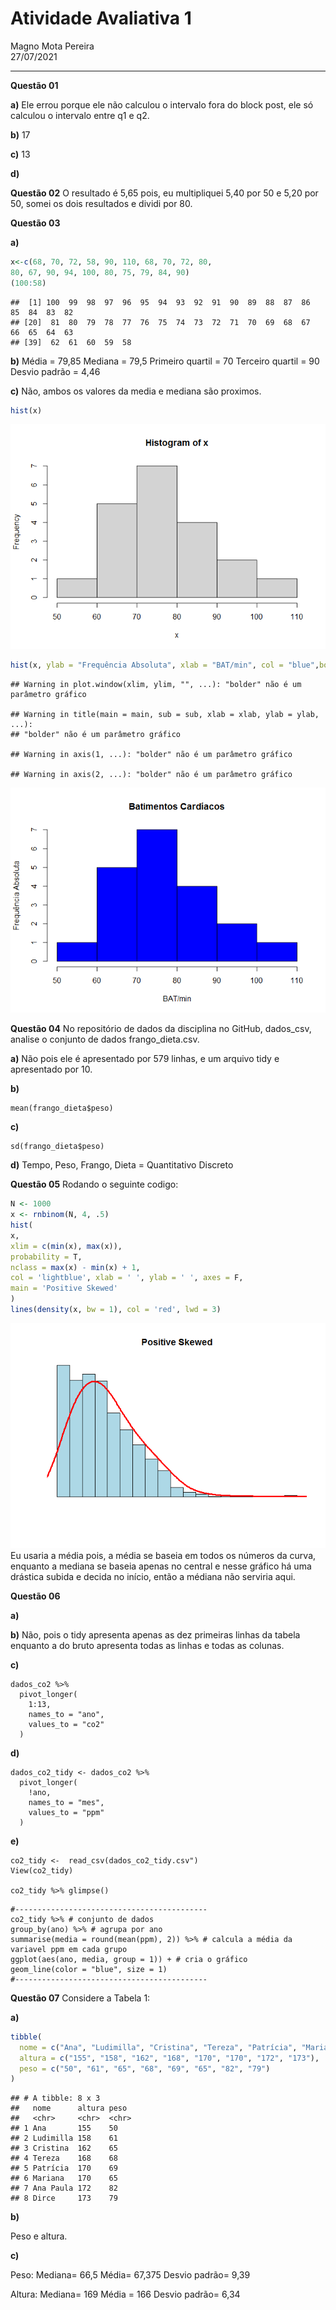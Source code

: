 Atividade Avaliativa 1
================
Magno Mota Pereira </br>
27/07/2021

------------------------------------------------------------------------

**Questão 01**

**a)** Ele errou porque ele não calculou o intervalo fora do block post,
ele só calculou o intervalo entre q1 e q2.

**b)** 17

**c)** 13

**d)**

**Questão 02** O resultado é 5,65 pois, eu multipliquei 5,40 por 50 e
5,20 por 50, somei os dois resultados e dividi por 80.

**Questão 03**

**a)**

``` r
x<-c(68, 70, 72, 58, 90, 110, 68, 70, 72, 80,
80, 67, 90, 94, 100, 80, 75, 79, 84, 90)
(100:58)
```

    ##  [1] 100  99  98  97  96  95  94  93  92  91  90  89  88  87  86  85  84  83  82
    ## [20]  81  80  79  78  77  76  75  74  73  72  71  70  69  68  67  66  65  64  63
    ## [39]  62  61  60  59  58

**b)** Média = 79,85 Mediana = 79,5 Primeiro quartil = 70 Terceiro
quartil = 90 Desvio padrão = 4,46

**c)** Não, ambos os valores da media e mediana são proximos.

``` r
hist(x)
```

![](unnamed-chunk-2-1.png)<!-- -->

``` r
hist(x, ylab = "Frequência Absoluta", xlab = "BAT/min", col = "blue",bolder = FALSE, main = "Batimentos Cardíacos")
```

    ## Warning in plot.window(xlim, ylim, "", ...): "bolder" não é um parâmetro gráfico

    ## Warning in title(main = main, sub = sub, xlab = xlab, ylab = ylab, ...):
    ## "bolder" não é um parâmetro gráfico

    ## Warning in axis(1, ...): "bolder" não é um parâmetro gráfico

    ## Warning in axis(2, ...): "bolder" não é um parâmetro gráfico

![](unnamed-chunk-2-2.png)<!-- -->

**Questão 04** No repositório de dados da disciplina no GitHub,
dados\_csv, analise o conjunto de dados frango\_dieta.csv.

**a)** Não pois ele é apresentado por 579 linhas, e um arquivo tidy e
apresentado por 10.

**b)**
```{r}
mean(frango_dieta$peso)
```

**c)**

```{r}
sd(frango_dieta$peso)
```

**d)** Tempo, Peso, Frango, Dieta = Quantitativo Discreto

**Questão 05** Rodando o seguinte codigo:

``` r
N <- 1000
x <- rnbinom(N, 4, .5)
hist(
x,
xlim = c(min(x), max(x)),
probability = T,
nclass = max(x) - min(x) + 1,
col = 'lightblue', xlab = ' ', ylab = ' ', axes = F,
main = 'Positive Skewed'
)
lines(density(x, bw = 1), col = 'red', lwd = 3)
```

![](unnamed-chunk-3-1.png)<!-- --> Eu usaria a
média pois, a média se baseia em todos os números da curva, enquanto a
mediana se baseia apenas no central e nesse gráfico há uma drástica
subida e decida no início, então a médiana não serviria aqui.

**Questão 06**

**a)**

**b)** Não, pois o tidy apresenta apenas as dez primeiras linhas da
tabela enquanto a do bruto apresenta todas as linhas e todas as colunas.

**c)**

```{r}
dados_co2 %>%                
  pivot_longer(
    1:13,                
    names_to = "ano",    
    values_to = "co2" 
  )

```

**d)**

```{r}
dados_co2_tidy <- dados_co2 %>%  
  pivot_longer(
    !ano,
    names_to = "mes",
    values_to = "ppm"
  )
```

**e)**

```{r}
co2_tidy <-  read_csv(dados_co2_tidy.csv")
View(co2_tidy)

co2_tidy %>% glimpse()

```

```{r}
#-------------------------------------------
co2_tidy %>% # conjunto de dados
group_by(ano) %>% # agrupa por ano
summarise(media = round(mean(ppm), 2)) %>% # calcula a média da variavel ppm em cada grupo
ggplot(aes(ano, media, group = 1)) + # cria o gráfico
geom_line(color = "blue", size = 1)
#-------------------------------------------
```

**Questão 07** Considere a Tabela 1:

**a)**

``` r
tibble(
  nome = c("Ana", "Ludimilla", "Cristina", "Tereza", "Patrícia", "Mariana", "Ana Paula", "Dirce"),
  altura = c("155", "158", "162", "168", "170", "170", "172", "173"),
  peso = c("50", "61", "65", "68", "69", "65", "82", "79")
)
```

    ## # A tibble: 8 x 3
    ##   nome      altura peso 
    ##   <chr>     <chr>  <chr>
    ## 1 Ana       155    50   
    ## 2 Ludimilla 158    61   
    ## 3 Cristina  162    65   
    ## 4 Tereza    168    68   
    ## 5 Patrícia  170    69   
    ## 6 Mariana   170    65   
    ## 7 Ana Paula 172    82   
    ## 8 Dirce     173    79

**b)**

Peso e altura.

**c)**

Peso: Mediana= 66,5 Média= 67,375 Desvio padrão= 9,39

Altura: Mediana= 169 Média = 166 Desvio padrão= 6,34
